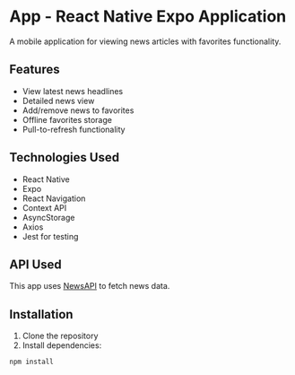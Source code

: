 # App - React Native Expo Application

A mobile application for viewing news articles with favorites functionality.

## Features

- View latest news headlines
- Detailed news view
- Add/remove news to favorites
- Offline favorites storage
- Pull-to-refresh functionality

## Technologies Used

- React Native
- Expo
- React Navigation
- Context API
- AsyncStorage
- Axios
- Jest for testing

## API Used

This app uses [NewsAPI](https://newsapi.org/) to fetch news data.

## Installation

1. Clone the repository
2. Install dependencies:
```bash
npm install